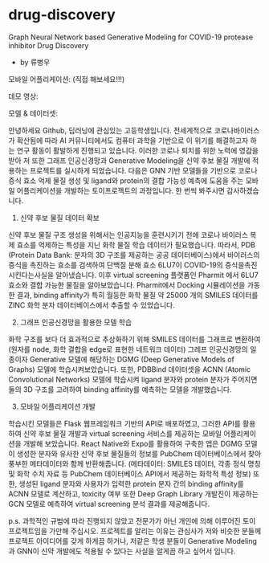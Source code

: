 # drug-discovery

Graph Neural Network based Generative Modeling for COVID-19 protease inhibitor Drug Discovery 
- by 류병우

모바일 어플리케이션: (직접 해보세요!!!)

데모 영상: 

모델 & 데이터셋: 

안녕하세요 Github, 딥러닝에 관심있는 고등학생입니다. 전세계적으로 코로나바이러스가 확산됨에 따라 AI 커뮤니티에서도 컴퓨터 과학을 기반으로 이 위기를 해결하고자 하는 연구 활동이 활발하게 진행되고 있습니다. 이러한 코로나 퇴치를 위한 노력에 영감을 받아 저 또한 그래프 인공신경망과 Generative Modeling을 신약 후보 물질 개발에 적용하는 프로젝트를 실시하게 되었습니다. 다음은 GNN 기반 모델들을 기반으로 코로나 증식 효소 억제 물질 생성 및 ligand와 protein의 결합 가능성 예측에 도움을 주는 모바일 어플리케이션을 개발하는 토이프로젝트의 과정입니다. 한 번씩 봐주시면 감사하겠습니다.

1. 신약 후보 물질 데이터 확보 

신약 후보 물질 구조 생성을 위해서는 인공지능을 훈련시키기 전에 코로나 바이러스 복제 효소를 억제하는 특성을 지닌 화학 물질 학습 데이터가 필요했습니다. 따라서, PDB (Protein Data Bank: 분자의 3D 구조를 제공하는 공공 데이터베이스)에서 바이러스의 증식을 촉진하는 효소를 검색하여 단백질 분해 효소 6LU7이 COVID-19의 증식을촉진시킨다는사실을 알아냈습니다. 이후 virtual screening 플랫폼인 Pharmit 에서 6LU7 효소와 결합 가능한 물질을 알아보았습니다. Pharmit에서 Docking 시뮬레이션을 가동한 결과, binding affinity가 특히 월등한 화학 물질 약 25000 개의 SMILES 데이터를 ZINC 화학 분자 데이터베이스에서 추출할 수 있었습니다.

2. 그래프 인공신경망을 활용한 모델 학습

화학 구조를 보다 더 효과적으로 추상화하기 위해 SMILES 데이터를 그래프로 변환하여 (원자를 node, 화학 결합을 edge로 표현한 네트워크 데이터) 그레프 인공신경망의 일종이자 Generative 모델에 해당하는 DGMG (Deep Generative Models of Graphs) 모델에 학습시켜보았습니다. 또한, PDBBind 데이터셋을 ACNN (Atomic Convolutional Networks) 모델에 학습시켜 ligand 분자와 protein 분자가 주어지면 둘의 3D 구조를 고려하여 binding affinity를 예측하는 모델을 개발했습니다. 

3. 모바일 어플리케이션 개발

학습시킨 모델들은 Flask 웹프레임워크 기반의 API로 배포하였고, 그러한 API를 활용하여 신약 후보 물질 개발과 virtual screening 서비스를 제공하는 모바일 어플리케이션을 개발해 보았습니다. React Native와 Expo를 활용하여 구축한 앱은 DGMG 모델이 생성한 분자와 유사한 신약 후보 물질들의 정보를 PubChem 데이터베이스에서 찾아 풍부한 메타데이터와 함께 반환해줍니다. (메타데이터: SMILES 데이터, 각종 정식 명칭 및 화학 수치 자료 등 PubChem 데이터베이스 API에서 제공하는 화학적 특성 정보) 또한, 생성된 ligand 분자와 사용자가 입력한 protein 분자 간의 binding affinity를 ACNN 모델로 계산하고, toxicity 여부 또한 Deep Graph Library 개발진이 제공하는 GCN 모델로 예측하여 virtual screening 분석 결과를 제공해줍니다.  

p.s. 과학적인 규범에 따라 진행되지 않았고 전문가가 아닌 개인에 의해 이루어진 토이프로젝트임을 가만해 주십시오. 프로젝트를 알리는 이유는 관심사가 저와 비슷한 분들께 프로젝트 아이디어를 갖게 하게끔 하거나, 저같은 학생 분들이 Generative Modeling 과 GNN이 신약 개발에도 적용될 수 있다는 사실을 알게끔 하고 싶어서 입니다.
